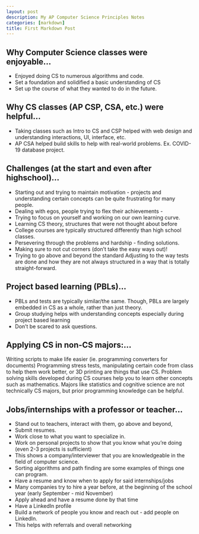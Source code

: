 ```yaml
---
layout: post
description: My AP Computer Science Principles Notes
categories: [markdown]
title: First Markdown Post
---
```


## Why Computer Science classes were enjoyable…
- Enjoyed doing CS to numerous algorithms and code. 
- Set a foundation and solidified a basic understanding of CS
- Set up the course of what they wanted to do in the future. 
## Why CS classes (AP CSP, CSA, etc.) were helpful…
- Taking classes such as Intro to CS and CSP helped with web design and understanding interactions, UI, interface, etc.
- AP CSA helped build skills to help with real-world problems. 
    Ex. COVID-19 database project.
## Challenges (at the start and even after highschool)…
- Starting out and trying to maintain motivation - projects and understanding certain concepts can be quite frustrating for many people.
- Dealing with egos, people trying to flex their achievements -
- Trying to focus on yourself and working on our own learning curve. 
- Learning CS theory, structures that were not thought about before
- College courses are typically structured differently than high school classes. 
- Persevering through the problems and hardship - finding solutions. 
- Making sure to not cut corners (don’t take the easy ways out)!
- Trying to go above and beyond the standard
Adjusting to the way tests are done and how they are not always structured in a way that is totally straight-forward.
## Project based learning (PBLs)…
- PBLs and tests are typically similar/the same. Though, PBLs are largely embedded in CS as a whole, rather than just theory. 
- Group studying helps with understanding concepts especially during project based learning
- Don’t be scared to ask questions. 
## Applying CS in non-CS majors:…
Writing scripts to make life easier (ie. programming converters for documents) 
Programming stress tests, manipulating certain code from class to help them work better, or 3D printing are things that use CS.
Problem solving skills developed during CS courses help you to learn other concepts such as mathematics. 
Majors like statistics and cognitive science are not technically CS majors, but prior programming knowledge can be helpful.
## Jobs/internships with a professor or teacher…
- Stand out to teachers, interact with them, go above and beyond, 
- Submit resumes. 
- Work close to what you want to specialize in.
- Work on personal projects to show that you know what you’re doing (even 2-3 projects is sufficient)
- This shows a company/interviewer that you are knowledgeable in the field of computer science. 
- Sorting algorithms and path finding are some examples of things one can program. 
- Have a resume and know when to apply for said internships/jobs
- Many companies try to hire a year before, at the beginning of the school year (early September - mid November)
- Apply ahead and have a resume done by that time 
- Have a LinkedIn profile
- Build a network of people you know and reach out - add people on LinkedIn. 
- This helps with referrals and overall networking

